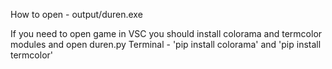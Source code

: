 How to open - output/duren.exe

If you need to open game in VSC you should install colorama and termcolor modules and open duren.py
Terminal - 'pip install colorama' and 'pip install termcolor'
